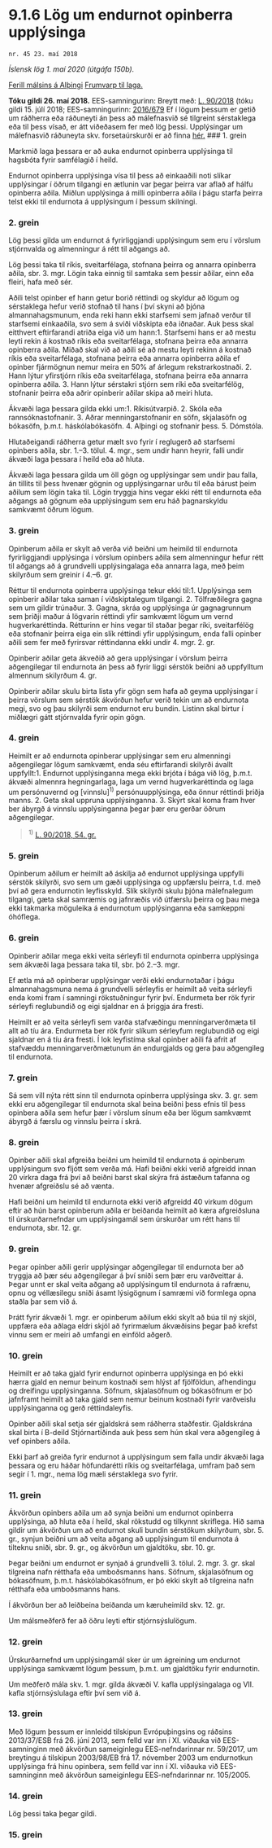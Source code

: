 # 9.1.6 Lög um endurnot opinberra upplýsinga

`nr. 45 23. maí 2018`

_Íslensk lög 1. maí 2020 (útgáfa 150b)._

[Ferill málsins á Alþingi](https://www.althingi.is/thingstorf/thingmalalistar-eftir-thingum/ferill/?ltg=148&mnr=264)
[Frumvarp til laga.](https://www.althingi.is/altext/148/s/0366.html)

**Tóku gildi 26. maí 2018.**
EES-samningurinn:
Breytt með:
[L. 90/2018](https://althingi.is/altext/stjt/2018.090.html) (tóku gildi 15. júlí 2018;
EES-samningurinn:
[2016/679](https://althingi.is/lagasafn/pdf/150b/i32016R0679.pdf) 
Ef í lögum þessum er getið um ráðherra eða ráðuneyti án þess að málefnasvið sé tilgreint sérstaklega eða til þess vísað, er átt viðeðasem fer með lög þessi. Upplýsingar um málefnasvið ráðuneyta skv. forsetaúrskurði er að finna [hér.](2018119.md) ### 1. grein



Markmið laga þessara er að auka endurnot opinberra upplýsinga til hagsbóta fyrir samfélagið í heild.

Endurnot opinberra upplýsinga vísa til þess að einkaaðili noti slíkar upplýsingar í öðrum tilgangi en ætlunin var þegar þeirra var aflað af hálfu opinberra aðila. Miðlun upplýsinga á milli opinberra aðila í þágu starfa þeirra telst ekki til endurnota á upplýsingum í þessum skilningi.

### 2. grein



Lög þessi gilda um endurnot á fyrirliggjandi upplýsingum sem eru í vörslum stjórnvalda og almenningur á rétt til aðgangs að.

Lög þessi taka til ríkis, sveitarfélaga, stofnana þeirra og annarra opinberra aðila, sbr. 3. mgr. Lögin taka einnig til samtaka sem þessir aðilar, einn eða fleiri, hafa með sér.

Aðili telst opinber ef hann getur borið réttindi og skyldur að lögum og sérstaklega hefur verið stofnað til hans í því skyni að þjóna almannahagsmunum, enda reki hann ekki starfsemi sem jafnað verður til starfsemi einkaaðila, svo sem á sviði viðskipta eða iðnaðar. Auk þess skal eitthvert eftirfarandi atriða eiga við um hann:1. Starfsemi hans er að mestu leyti rekin á kostnað ríkis eða sveitarfélaga, stofnana þeirra eða annarra opinberra aðila. Miðað skal við að aðili sé að mestu leyti rekinn á kostnað ríkis eða sveitarfélaga, stofnana þeirra eða annarra opinberra aðila ef opinber fjármögnun nemur meira en 50% af árlegum rekstrarkostnaði.
2. Hann lýtur yfirstjórn ríkis eða sveitarfélaga, stofnana þeirra eða annarra opinberra aðila.
3. Hann lýtur sérstakri stjórn sem ríki eða sveitarfélög, stofnanir þeirra eða aðrir opinberir aðilar skipa að meiri hluta.

Ákvæði laga þessara gilda ekki um:1. Ríkisútvarpið.
2. Skóla eða rannsóknastofnanir.
3. Aðrar menningarstofnanir en söfn, skjalasöfn og bókasöfn, þ.m.t. háskólabókasöfn.
4. Alþingi og stofnanir þess.
5. Dómstóla.

Hlutaðeigandi ráðherra getur mælt svo fyrir í reglugerð að starfsemi opinbers aðila, sbr. 1.–3. tölul. 4. mgr., sem undir hann heyrir, falli undir ákvæði laga þessara í heild eða að hluta.

Ákvæði laga þessara gilda um öll gögn og upplýsingar sem undir þau falla, án tillits til þess hvenær gögnin og upplýsingarnar urðu til eða bárust þeim aðilum sem lögin taka til. Lögin tryggja hins vegar ekki rétt til endurnota eða aðgangs að gögnum eða upplýsingum sem eru háð þagnarskyldu samkvæmt öðrum lögum.

### 3. grein



Opinberum aðila er skylt að verða við beiðni um heimild til endurnota fyrirliggjandi upplýsinga í vörslum opinbers aðila sem almenningur hefur rétt til aðgangs að á grundvelli upplýsingalaga eða annarra laga, með þeim skilyrðum sem greinir í 4.–6. gr.

Réttur til endurnota opinberra upplýsinga tekur ekki til:1. Upplýsinga sem opinberir aðilar taka saman í viðskiptalegum tilgangi.
2. Tölfræðilegra gagna sem um gildir trúnaður.
3. Gagna, skráa og upplýsinga úr gagnagrunnum sem þriðji maður á lögvarin réttindi yfir samkvæmt lögum um vernd hugverkaréttinda. Rétturinn er hins vegar til staðar þegar ríki, sveitarfélög eða stofnanir þeirra eiga ein slík réttindi yfir upplýsingum, enda falli opinber aðili sem fer með fyrirsvar réttindanna ekki undir 4. mgr. 2. gr.

Opinberir aðilar geta ákveðið að gera upplýsingar í vörslum þeirra aðgengilegar til endurnota án þess að fyrir liggi sérstök beiðni að uppfylltum almennum skilyrðum 4. gr.

Opinberir aðilar skulu birta lista yfir gögn sem hafa að geyma upplýsingar í þeirra vörslum sem sérstök ákvörðun hefur verið tekin um að endurnota megi, svo og þau skilyrði sem endurnot eru bundin. Listinn skal birtur í miðlægri gátt stjórnvalda fyrir opin gögn.

### 4. grein



Heimilt er að endurnota opinberar upplýsingar sem eru almenningi aðgengilegar lögum samkvæmt, enda séu eftirfarandi skilyrði ávallt uppfyllt:1. Endurnot upplýsinganna mega ekki brjóta í bága við lög, þ.m.t. ákvæði almennra hegningarlaga, laga um vernd hugverkaréttinda og laga um persónuvernd og [vinnslu]<sup>1)</sup> persónuupplýsinga, eða önnur réttindi þriðja manns.
2. Geta skal uppruna upplýsinganna.
3. Skýrt skal koma fram hver ber ábyrgð á vinnslu upplýsinganna þegar þær eru gerðar öðrum aðgengilegar.

> <sup>1)</sup> [L. 90/2018, 54. gr.](https://althingi.is/altext/stjt/2018.090.html#G54)

### 5. grein



Opinberum aðilum er heimilt að áskilja að endurnot upplýsinga uppfylli sérstök skilyrði, svo sem um gæði upplýsinga og uppfærslu þeirra, t.d. með því að gera endurnotin leyfisskyld. Slík skilyrði skulu þjóna málefnalegum tilgangi, gæta skal samræmis og jafnræðis við útfærslu þeirra og þau mega ekki takmarka möguleika á endurnotum upplýsinganna eða samkeppni óhóflega.

### 6. grein



Opinberir aðilar mega ekki veita sérleyfi til endurnota opinberra upplýsinga sem ákvæði laga þessara taka til, sbr. þó 2.–3. mgr.

Ef ætla má að opinberar upplýsingar verði ekki endurnotaðar í þágu almannahagsmuna nema á grundvelli sérleyfis er heimilt að veita sérleyfi enda komi fram í samningi rökstuðningur fyrir því. Endurmeta ber rök fyrir sérleyfi reglubundið og eigi sjaldnar en á þriggja ára fresti.

Heimilt er að veita sérleyfi sem varða stafvæðingu menningarverðmæta til allt að tíu ára. Endurmeta ber rök fyrir slíkum sérleyfum reglubundið og eigi sjaldnar en á tíu ára fresti. Í lok leyfistíma skal opinber aðili fá afrit af stafvæddu menningarverðmætunum án endurgjalds og gera þau aðgengileg til endurnota.

### 7. grein



Sá sem vill nýta rétt sinn til endurnota opinberra upplýsinga skv. 3. gr. sem ekki eru aðgengilegar til endurnota skal beina beiðni þess efnis til þess opinbera aðila sem hefur þær í vörslum sínum eða ber lögum samkvæmt ábyrgð á færslu og vinnslu þeirra í skrá.

### 8. grein



Opinber aðili skal afgreiða beiðni um heimild til endurnota á opinberum upplýsingum svo fljótt sem verða má. Hafi beiðni ekki verið afgreidd innan 20 virkra daga frá því að beiðni barst skal skýra frá ástæðum tafanna og hvenær afgreiðslu sé að vænta.

Hafi beiðni um heimild til endurnota ekki verið afgreidd 40 virkum dögum eftir að hún barst opinberum aðila er beiðanda heimilt að kæra afgreiðsluna til úrskurðarnefndar um upplýsingamál sem úrskurðar um rétt hans til endurnota, sbr. 12. gr.

### 9. grein



Þegar opinber aðili gerir upplýsingar aðgengilegar til endurnota ber að tryggja að þær séu aðgengilegar á því sniði sem þær eru varðveittar á. Þegar unnt er skal veita aðgang að upplýsingum til endurnota á rafrænu, opnu og véllæsilegu sniði ásamt lýsigögnum í samræmi við formlega opna staðla þar sem við á.

Þrátt fyrir ákvæði 1. mgr. er opinberum aðilum ekki skylt að búa til ný skjöl, uppfæra eða aðlaga eldri skjöl að fyrirmælum ákvæðisins þegar það krefst vinnu sem er meiri að umfangi en einföld aðgerð.

### 10. grein



Heimilt er að taka gjald fyrir endurnot opinberra upplýsinga en þó ekki hærra gjald en nemur beinum kostnaði sem hlýst af fjölföldun, afhendingu og dreifingu upplýsinganna. Söfnum, skjalasöfnum og bókasöfnum er þó jafnframt heimilt að taka gjald sem nemur beinum kostnaði fyrir varðveislu upplýsinganna og gerð réttindaleyfis.

Opinber aðili skal setja sér gjaldskrá sem ráðherra staðfestir. Gjaldskrána skal birta í B-deild Stjórnartíðinda auk þess sem hún skal vera aðgengileg á vef opinbers aðila.

Ekki þarf að greiða fyrir endurnot á upplýsingum sem falla undir ákvæði laga þessara og eru háðar höfundarétti ríkis og sveitarfélaga, umfram það sem segir í 1.  mgr., nema lög mæli sérstaklega svo fyrir.

### 11. grein



Ákvörðun opinbers aðila um að synja beiðni um endurnot opinberra upplýsinga, að hluta eða í heild, skal rökstudd og tilkynnt skriflega. Hið sama gildir um ákvörðun um að endurnot skuli bundin sérstökum skilyrðum, sbr. 5. gr., synjun beiðni um að veita aðgang að upplýsingum til endurnota á tilteknu sniði, sbr. 9. gr., og ákvörðun um gjaldtöku, sbr. 10. gr.

Þegar beiðni um endurnot er synjað á grundvelli 3. tölul. 2. mgr. 3. gr. skal tilgreina nafn rétthafa eða umboðsmanns hans. Söfnum, skjalasöfnum og bókasöfnum, þ.m.t. háskólabókasöfnum, er þó ekki skylt að tilgreina nafn rétthafa eða umboðsmanns hans.

Í ákvörðun ber að leiðbeina beiðanda um kæruheimild skv. 12. gr.

Um málsmeðferð fer að öðru leyti eftir stjórnsýslulögum.

### 12. grein



Úrskurðarnefnd um upplýsingamál sker úr um ágreining um endurnot upplýsinga samkvæmt lögum þessum, þ.m.t. um gjaldtöku fyrir endurnotin.

Um meðferð mála skv. 1. mgr. gilda ákvæði V. kafla upplýsingalaga og VII. kafla stjórnsýslulaga eftir því sem við á.

### 13. grein



Með lögum þessum er innleidd tilskipun Evrópuþingsins og ráðsins 2013/37/ESB frá 26. júní 2013, sem felld var inn í XI. viðauka við EES-samninginn með ákvörðun sameiginlegu EES-nefndarinnar nr. 59/2017, um breytingu á tilskipun 2003/98/EB frá 17. nóvember 2003 um endurnotkun upplýsinga frá hinu opinbera, sem felld var inn í XI. viðauka við EES-samninginn með ákvörðun sameiginlegu EES-nefndarinnar nr. 105/2005.

### 14. grein



Lög þessi taka þegar gildi.

### 15. grein


